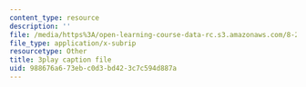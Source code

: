 ```yaml
---
content_type: resource
description: ''
file: /media/https%3A/open-learning-course-data-rc.s3.amazonaws.com/8-286-the-early-universe-fall-2013/988676a673ebc0d3bd423c7c594d887a_4OinSH6sAUo.srt
file_type: application/x-subrip
resourcetype: Other
title: 3play caption file
uid: 988676a6-73eb-c0d3-bd42-3c7c594d887a
---
```

